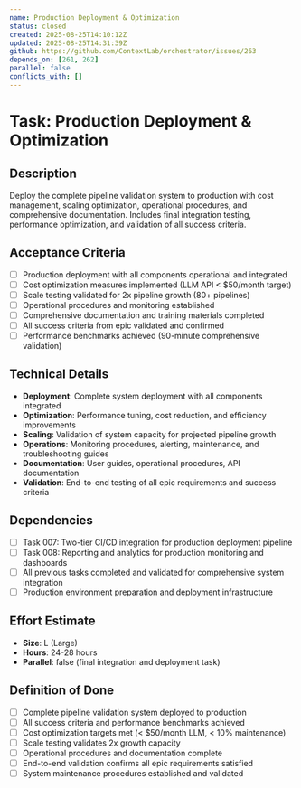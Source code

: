 ```yaml
---
name: Production Deployment & Optimization
status: closed
created: 2025-08-25T14:10:12Z
updated: 2025-08-25T14:31:39Z
github: https://github.com/ContextLab/orchestrator/issues/263
depends_on: [261, 262]
parallel: false
conflicts_with: []
---
```


# Task: Production Deployment & Optimization

## Description
Deploy the complete pipeline validation system to production with cost management, scaling optimization, operational procedures, and comprehensive documentation. Includes final integration testing, performance optimization, and validation of all success criteria.

## Acceptance Criteria
- [ ] Production deployment with all components operational and integrated
- [ ] Cost optimization measures implemented (LLM API < $50/month target)
- [ ] Scale testing validated for 2x pipeline growth (80+ pipelines)
- [ ] Operational procedures and monitoring established
- [ ] Comprehensive documentation and training materials completed
- [ ] All success criteria from epic validated and confirmed
- [ ] Performance benchmarks achieved (90-minute comprehensive validation)

## Technical Details
- **Deployment**: Complete system deployment with all components integrated
- **Optimization**: Performance tuning, cost reduction, and efficiency improvements
- **Scaling**: Validation of system capacity for projected pipeline growth
- **Operations**: Monitoring procedures, alerting, maintenance, and troubleshooting guides
- **Documentation**: User guides, operational procedures, API documentation
- **Validation**: End-to-end testing of all epic requirements and success criteria

## Dependencies
- [ ] Task 007: Two-tier CI/CD integration for production deployment pipeline
- [ ] Task 008: Reporting and analytics for production monitoring and dashboards
- [ ] All previous tasks completed and validated for comprehensive system integration
- [ ] Production environment preparation and deployment infrastructure

## Effort Estimate
- **Size**: L (Large)
- **Hours**: 24-28 hours
- **Parallel**: false (final integration and deployment task)

## Definition of Done
- [ ] Complete pipeline validation system deployed to production
- [ ] All success criteria and performance benchmarks achieved
- [ ] Cost optimization targets met (< $50/month LLM, < 10% maintenance)
- [ ] Scale testing validates 2x growth capacity
- [ ] Operational procedures and documentation complete
- [ ] End-to-end validation confirms all epic requirements satisfied
- [ ] System maintenance procedures established and validated
